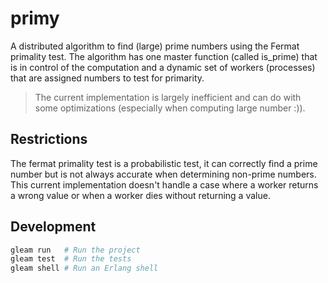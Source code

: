 # primy
A distributed algorithm to find (large) prime numbers using the Fermat primality test. The algorithm has one master function (called is_prime) that is in control of the computation and a dynamic set of workers (processes) that are assigned numbers to test for primarity.

> The current implementation is largely inefficient and can do with some optimizations (especially when computing large number :)).

## Restrictions
The fermat primality test is a probabilistic test, it can correctly find a prime number but is not always accurate when determining non-prime numbers. This current implementation doesn't handle a case where a worker returns a wrong value or when a worker dies without returning a value.

## Development

```sh
gleam run   # Run the project
gleam test  # Run the tests
gleam shell # Run an Erlang shell
```
